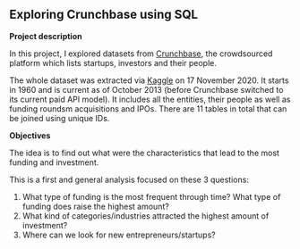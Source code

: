 ## Exploring Crunchbase using SQL


**Project description**

In this project, I explored datasets from [Crunchbase](https://www.crunchbase.com/), the crowdsourced platform which lists startups, investors and their people. 

The whole dataset was extracted via [Kaggle](https://www.kaggle.com/arindam235/startup-investments-crunchbase) on 17 November 2020.
It starts in 1960 and is current as of October 2013 (before Crunchbase switched to its current paid API model). It includes all the entities, their people as well as funding roundsm acquisitions and IPOs. There are 11 tables in total that can be joined using unique IDs.

 

**Objectives** 

The idea is to find out what were the characteristics that lead to the most funding and investment. 

This is a first and general analysis focused on these 3 questions:

1. What type of funding is the most frequent through time? What type of funding does raise the highest amount?
2. What kind of categories/industries attracted the highest amount of investment?
3. Where can we look for new entrepreneurs/startups? 
